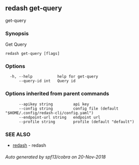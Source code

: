 ## redash get-query

get-query

### Synopsis

Get Query

```
redash get-query [flags]
```

### Options

```
  -h, --help           help for get-query
      --query-id int   Query id
```

### Options inherited from parent commands

```
      --apikey string         api key
      --config string         config file (default "$HOME/.config/redash-cli/config.yaml")
      --endpoint-url string   endpoint url
      --profile string        profile (default "default")
```

### SEE ALSO

* [redash](redash.md)	 - redash

###### Auto generated by spf13/cobra on 20-Nov-2018
